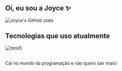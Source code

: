 ## Oi, eu sou a Joyce ✨

![Joyce's GitHub stats](https://github-readme-stats.vercel.app/api?username=joycedio&show_icons=true&theme=transparent)

## Tecnologias que uso atualmente

<div style="display: inline_block">
  <img align="center" alt="html5" src="https://img.shields.io/badge/C-00599C?style=for-the-badge&logo=c&logoColor=white" /> 
</div><br/>


Caí no mundo da programação e não quero sair mais!
